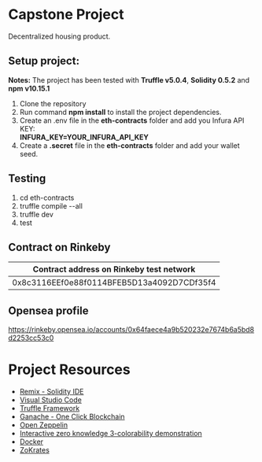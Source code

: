 # Capstone Project

Decentralized housing product. 

## Setup project:
__Notes:__ The project has been tested with __Truffle v5.0.4__, __Solidity 0.5.2__ and __npm v10.15.1__
1. Clone the repository
2. Run command __npm install__ to install the project dependencies.
3. Create an .env file in the __eth-contracts__ folder and add you Infura API KEY:<br />
   __INFURA_KEY=YOUR_INFURA_API_KEY__
4. Create a __.secret__ file in the __eth-contracts__ folder and add your wallet seed.

## Testing
1. cd eth-contracts
2. truffle compile --all
3. truffle dev
4. test

## Contract on Rinkeby

| Contract address on Rinkeby test network                           | 
|--------------------------------------------------------------------|
| 0x8c3116EEf0e88f0114BFEB5D13a4092D7CDf35f4                         |


## Opensea profile

https://rinkeby.opensea.io/accounts/0x64faece4a9b520232e7674b6a5bd8d2253cc53c0


# Project Resources

* [Remix - Solidity IDE](https://remix.ethereum.org/)
* [Visual Studio Code](https://code.visualstudio.com/)
* [Truffle Framework](https://truffleframework.com/)
* [Ganache - One Click Blockchain](https://truffleframework.com/ganache)
* [Open Zeppelin ](https://openzeppelin.org/)
* [Interactive zero knowledge 3-colorability demonstration](http://web.mit.edu/~ezyang/Public/graph/svg.html)
* [Docker](https://docs.docker.com/install/)
* [ZoKrates](https://github.com/Zokrates/ZoKrates)
